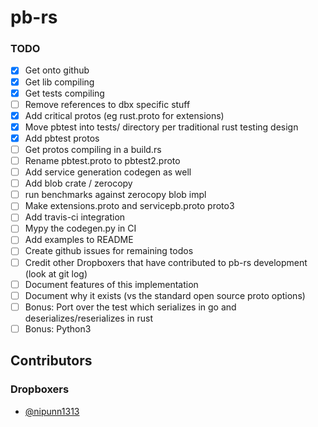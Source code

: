 # pb-rs

### TODO

- [x] Get onto github
- [x] Get lib compiling
- [x] Get tests compiling
- [ ] Remove references to dbx specific stuff
- [x] Add critical protos (eg rust.proto for extensions)
- [x] Move pbtest into tests/ directory per traditional rust testing design
- [x] Add pbtest protos
- [ ] Get protos compiling in a build.rs
- [ ] Rename pbtest.proto to pbtest2.proto
- [ ] Add service generation codegen as well
- [ ] Add blob crate / zerocopy
- [ ] run benchmarks against zerocopy blob impl
- [ ] Make extensions.proto and servicepb.proto proto3
- [ ] Add travis-ci integration
- [ ] Mypy the codegen.py in CI
- [ ] Add examples to README
- [ ] Create github issues for remaining todos
- [ ] Credit other Dropboxers that have contributed to pb-rs development (look at git log)
- [ ] Document features of this implementation
- [ ] Document why it exists (vs the standard open source proto options)
- [ ] Bonus: Port over the test which serializes in go and deserializes/reserializes in rust
- [ ] Bonus: Python3

## Contributors

### Dropboxers
- [@nipunn1313](https://github.com/nipunn1313)
